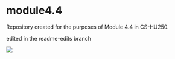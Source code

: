 # module4.4
Repository created for the purposes of Module 4.4 in CS-HU250.

edited in the readme-edits branch

![](https://media.giphy.com/media/jpbnoe3UIa8TU8LM13/giphy.gif)
